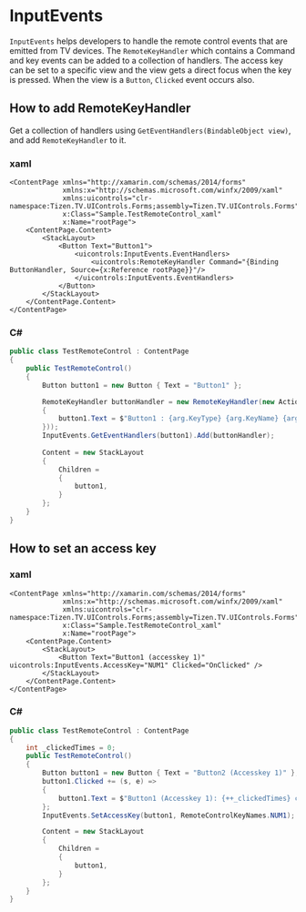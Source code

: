 
# InputEvents
`InputEvents` helps developers to handle the remote control events that are emitted from TV devices.
The `RemoteKeyHandler` which contains a Command and key events can be added to a collection of handlers.
The access key can be set to a specific view and the view gets a direct focus when the key is pressed. When the view is a `Button`, `Clicked` event occurs also.

## How to add RemoteKeyHandler
Get a collection of handlers using `GetEventHandlers(BindableObject view)`, and add `RemoteKeyHandler` to it.

### xaml
``` xaml
<ContentPage xmlns="http://xamarin.com/schemas/2014/forms"
             xmlns:x="http://schemas.microsoft.com/winfx/2009/xaml"
             xmlns:uicontrols="clr-namespace:Tizen.TV.UIControls.Forms;assembly=Tizen.TV.UIControls.Forms"
             x:Class="Sample.TestRemoteControl_xaml"
             x:Name="rootPage">
    <ContentPage.Content>
        <StackLayout>
            <Button Text="Button1">
                <uicontrols:InputEvents.EventHandlers>
                    <uicontrols:RemoteKeyHandler Command="{Binding ButtonHandler, Source={x:Reference rootPage}}"/>
                </uicontrols:InputEvents.EventHandlers>
            </Button>
        </StackLayout>
    </ContentPage.Content>
</ContentPage>
```

### C#
``` C#
public class TestRemoteControl : ContentPage
{
    public TestRemoteControl()
    {
        Button button1 = new Button { Text = "Button1" };

        RemoteKeyHandler buttonHandler = new RemoteKeyHandler(new Action<RemoteControlKeyEventArgs>((arg) =>
        {
            button1.Text = $"Button1 : {arg.KeyType} {arg.KeyName} {arg.PlatformKeyName}";
        }));
        InputEvents.GetEventHandlers(button1).Add(buttonHandler);
        
        Content = new StackLayout
        {
            Children =
            {
                button1,
            }
        };
    }
}
```


## How to set an access key

### xaml
``` xaml
<ContentPage xmlns="http://xamarin.com/schemas/2014/forms"
             xmlns:x="http://schemas.microsoft.com/winfx/2009/xaml"
             xmlns:uicontrols="clr-namespace:Tizen.TV.UIControls.Forms;assembly=Tizen.TV.UIControls.Forms"
             x:Class="Sample.TestRemoteControl_xaml"
             x:Name="rootPage">
    <ContentPage.Content>
        <StackLayout>
            <Button Text="Button1 (accesskey 1)" uicontrols:InputEvents.AccessKey="NUM1" Clicked="OnClicked" />
        </StackLayout>
    </ContentPage.Content>
</ContentPage>
```

### C#
``` C#
public class TestRemoteControl : ContentPage
{
    int _clickedTimes = 0;
    public TestRemoteControl()
    {
        Button button1 = new Button { Text = "Button2 (Accesskey 1)" };
        button1.Clicked += (s, e) =>
        {
            button1.Text = $"Button1 (Accesskey 1): {++_clickedTimes} clicked";
        };
        InputEvents.SetAccessKey(button1, RemoteControlKeyNames.NUM1);

        Content = new StackLayout
        {
            Children =
            {
                button1,
            }
        };
    }
}
```